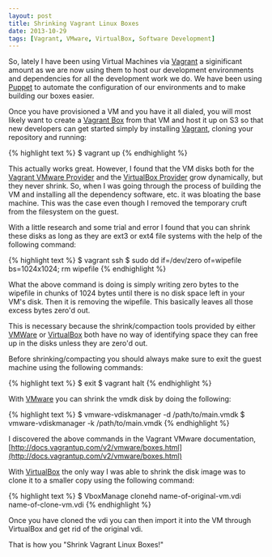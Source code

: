 ```yaml
---
layout: post
title: Shrinking Vagrant Linux Boxes
date: 2013-10-29
tags: [Vagrant, VMware, VirtualBox, Software Development]
---
```

So, lately I have been using Virtual Machines via
[Vagrant](http://www.vagrantup.com/) a siginificant amount as we are now using
them to host our development environments and dependencies for all the
development work we do. We have been using [Puppet](http://puppetlabs.com/) to
automate the configuration of our environments and to make building our boxes
easier.

Once you have provisioned a VM and you have it all dialed, you will most
likely want to create a [Vagrant Box](http://docs.vagrantup.com/v2/boxes.html)
from that VM and host it up on S3 so that new developers can get started
simply by installing [Vagrant](http://www.vagrantup.com/), cloning your
repository and running:

{% highlight text %}
$ vagrant up
{% endhighlight %}

This actually works great. However, I found that the VM disks both for the
[Vagrant VMware Provider](http://docs.vagrantup.com/v2/vmware/index.html) and
the [VirtualBox Provider](http://docs.vagrantup.com/v2/virtualbox/index.html)
grow dynamically, but they never shrink. So, when I was going through the
process of building the VM and installing all the dependency software, etc. it
was bloating the base machine.  This was the case even though I removed the
temporary cruft from the filesystem on the guest.

With a little research and some trial and error I found that you can shrink
these disks as long as they are ext3 or ext4 file systems with the help of the
following command:

{% highlight text %}
$ vagrant ssh
$ sudo dd if=/dev/zero of=wipefile bs=1024x1024; rm wipefile
{% endhighlight %}

What the above command is doing is simply writing zero bytes to the wipefile in
chunks of 1024 bytes until there is no disk space left in your VM's disk. Then
it is removing the wipefile. This basically leaves all those excess bytes
zero'd out.

This is necessary because the shrink/compaction tools provided by either
[VMWare](http://www.vmware.com/) or [VirtualBox](https://www.virtualbox.org/)
both have no way of identifying space they can free up in the disks unless
they are zero'd out.

Before shrinking/compacting you should always make sure to exit the guest
machine using the following commands:

{% highlight text %}
$ exit
$ vagrant halt
{% endhighlight %}

With [VMware](http://www.vmware.com/) you can shrink the vmdk disk by doing
the following:

{% highlight text %}
$ vmware-vdiskmanager -d /path/to/main.vmdk
$ vmware-vdiskmanager -k /path/to/main.vmdk
{% endhighlight %}

I discovered the above commands in the Vagrant VMware documentation,
[http://docs.vagrantup.com/v2/vmware/boxes.html](http://docs.vagrantup.com/v2/vmware/boxes.html)

With [VirtualBox](https://www.virtualbox.org) the only way I was able to
shrink the disk image was to clone it to a smaller copy using the following
command:

{% highlight text %}
$ VboxManage clonehd name-of-original-vm.vdi name-of-clone-vm.vdi
{% endhighlight %}

Once you have cloned the vdi you can then import it into the VM through
VirtualBox and get rid of the original vdi.

That is how you "Shrink Vagrant Linux Boxes!"
